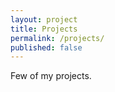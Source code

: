 ```yaml
---
layout: project
title: Projects
permalink: /projects/
published: false
---
```


Few of my projects.
